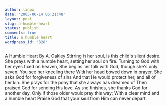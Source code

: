 ```yaml
---
author: linpx
date: '2005-06-14 06:21:48'
layout: post
slug: a-humble-heart
status: publish
comments: true
title: a humble heart
wordpress_id: '328'
---
```


A Humble Heart By A. Oakley Stirring in her soul, is this child's silent
desire. She prays with a humble heart, setting her soul on fire. Turning to
God with her eyes fixed on heaven, She begins her talk with God, though she's
only seven. You see her kneeling there With her head bowed down in prayer. She
asks God for forgiveness of sins And that He would protect her, and all of her
kin. She prays for the pony that she always has dreamed of Then praised God
for sending His love. As she finishes, she thanks God for another day. Only if
those older would pray this way; With a clear mind and a humble heart Praise
God that your soul from Him can never depart.

